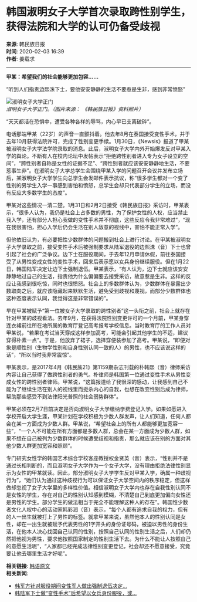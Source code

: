 # 韩国淑明女子大学首次录取跨性别学生，获得法院和大学的认可仍备受歧视

**来源**: 韩民族日报  
**时间**: 2020-02-03 16:39  
**作者**: 姜载求

---

**甲某：希望我们的社会能够更加包容……**

“听到人们指责边熙洙下士，要他安安静静的生活不要惹是生非，感到非常愤怒”

![淑明女子大学正门](http://img.hani.co.kr/imgdb/china/news/resize/2020/0203/158071518149_20200203.jpg)  
*淑明女子大学正门。（图片来源： 《韩民族日报》资料照片）*

“天天都活在恐惧中，遭受各种各样的辱骂，内心早已支离破碎”。

电话那端甲某（22岁）的声音一直颤抖着。他去年8月在泰国接受变性手术，并于去年10月获得法院许可，完成了性别变更手续。1月30日，《Newsis》报道了甲某被淑明女子大学法学院录取的消息。此后，淑明女子大学内外开始爆发反对甲某入学的舆论。不断有人在校内论坛中发帖表示“拒绝跨性别者进入专为女子设立的空间”，“跨性别者自称是女性的证据不足”、“跨性别者就应该安安静静地生活，不要惹事生非”。在淑明女子大学总学生会围绕甲某入学的问题召开会议并发布立场后，某淑明女子大学学生向总学生会发邮件表示抗议，称“很多学生都对一个变了性别的男学生入学一事感到害怕和愤怒，总学生会却只代表部分学生的立场，而没有反应大多数学生的态度”。

甲某对这些情况一清二楚。1月31日和2月2日接受《韩民族日报》采访时，甲某表示，“很多人认为，我仍是社会上占多数的男性，为了保护女性的人权，应当禁止我入学，还有部分人担心我做的变性手术并不彻底，这些反应令我非常难过”，“现在我很害怕，担心入学后仍会生活在别人敌意的视线中，害怕不能正常入学”。

但他依旧认为，有必要把性少数群体的问题搬到社会上进行讨论。在甲某被淑明女子大学录取之前，接受变性手术后被强制要求从陆军退役的边熙洙（音）下士也曾引起了社会的广泛争议。边下士在服役期间，于去年12月申请休假，前往泰国接受了从男性变成女性的变性手术，回来后表示愿以女兵身份继续服役。但在1月22日，韩国陆军决定让边下士强制退伍。甲某表示，“有人认为，边下士就应该安安静静地过自己的生活，指责他为什么偏偏要去接受采访，故意惹是生非。这样的反应让我感到很吃惊，同时也很愤怒。社会上的多数群体认为，少数群体在暴露出少数取向之后，就应该隐藏起来默默生活，避免受到歧视和蔑视，而部分少数群体也这种态度表示认同，我觉得这是非常错误的”。

早在甲某被赋予“第一位被女子大学录取的跨性别者”这一头衔之前，社会上就存在针对甲某的歧视看法。去年9月，在获得法院性别变更许可的一个月前，甲某身穿连衣裙前往所在地所属的教育厅登记高考报考学校信息。当时教育厅的工作人员对甲某说，“若果在考试当天穿成这样参加高考，可能会引起其他学生的不适，建议穿得朴素一点”。于是，他放弃了裙子，选择穿便装参加了高考。甲某说，“即便对象是顺性别（生物学性别和自身性别认同一致的人）的男性，也不应该说这样的话”，“所以当时我非常震惊”。

甲某表示，是2017年4月《韩民族21》第1159期杂志刊载的朴韩熙（音）律师采访内容让自己获得了做跨性别者的勇气。朴律师是韩国第一位通过变性手术从男性变成女性的跨性别者律师。甲某说，“这篇报道给了我很深的感动，让我感到自己不能为了继续生活在别人的视线里而扼杀内心的自我，也想在改变性别后成为律师，帮助那些感受不到法律阳光普照的社会弱势群体”。

甲某必须在2月7日前决定是否向淑明女子大学缴纳学费登记入学。如果如愿进入学校开启大学生涯，甲某计划在学校积极为少数人群发声，让人们知道，任何人都会在某一方面成为少数人群。甲某说，“希望社会上的所有人都能够更加宽容一些”，“一个人不可能在所有方面都是多数人群，总会在某一方面成为少数人群，如果不想在自己被列为少数群体的时候遭受歧视和指责，那么就应该在别的方面对其他少数人群更加宽容和照顾”。

专门研究女性学的韩国艺术综合学校客座教授权金贤英（音）表示，“性别并不是通过长相判断的，而且淑明女子大学作为一个女子大学，没有理由拒绝法律性别显示为女性的甲某就读。因此，部分淑明女子大学学生反对甲某入学，确属一种歧视行为”，“她们认为通过这种歧视行为可以保证女子大学空间内的秩序稳定，但这样做却忽视了女子大学里的多样性价值。相信淑明女子大学内也存在自我性别认同不是女性的学生，存在对自己的性别认知感到模糊，不清楚自己到底更加偏向女性还是男性的学生。部分学生的做法相当于完全不能理解这种人的存在”。韩国性少数者文化人权中心的活动家韩彩润（音）表示，“每个人都有追求自我的权力，但有的人一出生就被打上了男性的标签。就拿甲某来说，虽然他本人的性别认同是女性，却在一出生就被赋予代表男性的1字开头的身份证号码，被迫以男性的身份生活，在他本人决心找回自己认同的性别，按照自己认同的性别生活之后，人们却仍然把他视为男性，要求他按照国家制定的性别生活下去。为什么不能让人按照自己的意愿生活呢”，“人家都已经完成法律性别变更登记，社会却还不愿意接受，究竟要让他去哪里生活才好呢”。

**相关链接**: [韩语原文](http://www.hani.co.kr/arti/society/society_general/926586.html)  
**相关新闻**:
- [韩军方针对服役期间变性军人做出强制退伍决定…](http://china.hani.co.kr/arti/politics/7645.html)
- [韩陆军下士做“变性手术”后希望以女兵身份服役，或…](http://china.hani.co.kr/arti/politics/7621.html)
<!-- tcd_original_link http://china.hani.co.kr/arti/politics/7682.html -->
